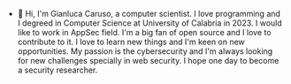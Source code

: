 - 👋 Hi, I'm Gianluca Caruso, a computer scientist. I love programming and I degreed in Computer Science at University of Calabria in 2023. I would like to work in AppSec field. I'm a big fan of open source and I love to contribute to it. I love to learn new things and I'm keen on new opportunities. My passion is the cybersecurity and I'm always looking for new challenges specially in web security. I hope one day to become a security researcher.



